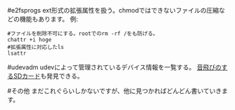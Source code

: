 #e2fsprogs
ext形式の拡張属性を扱う。chmodではできないファイルの圧縮などの機能もあります。
例:

```
#ファイルを削除不可にする。rootでのrm -rf /をも防げる。
chattr +i hoge
#拡張属性に対応したls
lsattr

```
#udevadm
udevによって管理されているデバイス情報を一覧する。
[音飛びのするSDカード](http://hardware.srad.jp/story/15/10/01/1849220/)も発見できる。

#その他
まだこれぐらいしかないですが、他に見つかればどんどん書いていきます。

